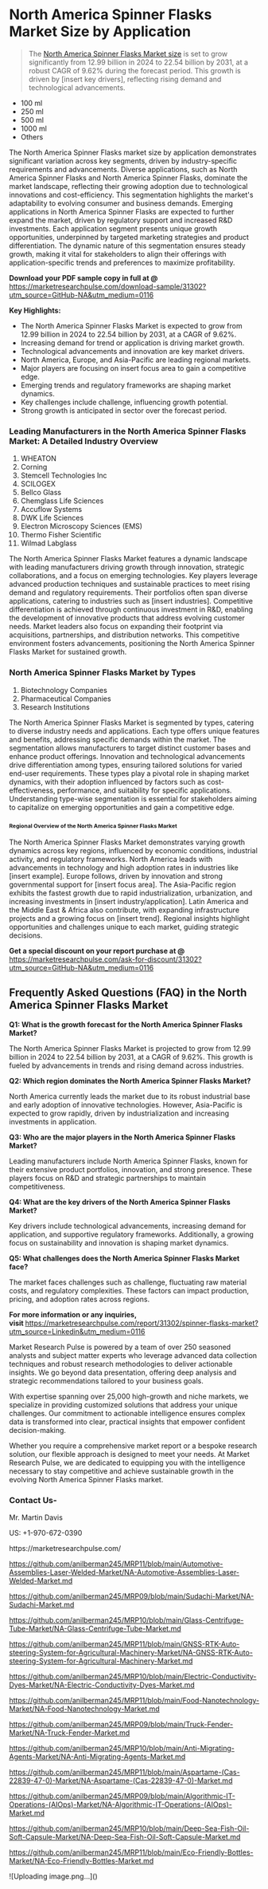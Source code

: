 <h1>North America Spinner Flasks Market&nbsp;Size by Application</h1><blockquote><p>The <a href="https://marketresearchpulse.com/download-sample/31302?utm_source=GitHub-NA&amp;utm_medium=0116">North America Spinner Flasks Market size</a> is set to grow significantly from 12.99 billion in 2024 to 22.54 billion by 2031, at a robust CAGR of 9.62% during the forecast period. This growth is driven by [insert key drivers], reflecting rising demand and technological advancements.</p></blockquote><ul><li>100 ml <li> 250 ml <li> 500 ml <li> 1000 ml <li> Others</li></ul><p>The North America Spinner Flasks market size by application demonstrates significant variation across key segments, driven by industry-specific requirements and advancements. Diverse applications, such as North America Spinner Flasks and North America Spinner Flasks, dominate the market landscape, reflecting their growing adoption due to technological innovations and cost-efficiency. This segmentation highlights the market's adaptability to evolving consumer and business demands. Emerging applications in North America Spinner Flasks are expected to further expand the market, driven by regulatory support and increased R&D investments. Each application segment presents unique growth opportunities, underpinned by targeted marketing strategies and product differentiation. The dynamic nature of this segmentation ensures steady growth, making it vital for stakeholders to align their offerings with application-specific trends and preferences to maximize profitability.</p><p><strong>Download your PDF sample copy in full at @ </strong><a href="https://marketresearchpulse.com/download-sample/31302?utm_source=GitHub-NA&amp;utm_medium=0116">https://marketresearchpulse.com/download-sample/31302?utm_source=GitHub-NA&amp;utm_medium=0116</a></p><p><strong>Key Highlights: </strong></p><ul><li>The North America Spinner Flasks Market is expected to grow from 12.99 billion in 2024 to 22.54 billion by 2031, at a CAGR of 9.62%.</li><li>Increasing demand for trend or application is driving market growth.</li><li>Technological advancements and innovation are key market drivers.</li><li>North America, Europe, and Asia-Pacific are leading regional markets.</li><li>Major players are focusing on insert focus area to gain a competitive edge.</li><li>Emerging trends and regulatory frameworks are shaping market dynamics.</li><li>Key challenges include challenge, influencing growth potential.</li><li>Strong growth is anticipated in sector over the forecast period.</li></ul><h3>Leading Manufacturers in the North America Spinner Flasks Market: A Detailed Industry Overview</h3><ol><li>WHEATON</li><li>Corning</li><li>Stemcell Technologies Inc</li><li>SCILOGEX</li><li>Bellco Glass</li><li>Chemglass Life Sciences</li><li>Accuflow Systems</li><li>DWK Life Sciences</li><li>Electron Microscopy Sciences (EMS)</li><li>Thermo Fisher Scientific</li><li>Wilmad Labglass</li></ol><div class="flex max-w-full flex-col flex-grow"><div class="min-h-8 text-message flex w-full flex-col items-end gap-2 whitespace-normal break-words [.text-message+&amp;]:mt-5" dir="auto" data-message-author-role="assistant" data-message-id="fd8432e4-4910-450d-b182-61b7bfb0a01f" data-message-model-slug="gpt-4o"><div class="flex w-full flex-col gap-1 empty:hidden first:pt-[3px]"><div class="markdown prose w-full break-words dark:prose-invert light"><p>The North America Spinner Flasks Market features a dynamic landscape with leading manufacturers driving growth through innovation, strategic collaborations, and a focus on emerging technologies. Key players leverage advanced production techniques and sustainable practices to meet rising demand and regulatory requirements. Their portfolios often span diverse applications, catering to industries such as [insert industries]. Competitive differentiation is achieved through continuous investment in R&amp;D, enabling the development of innovative products that address evolving customer needs. Market leaders also focus on expanding their footprint via acquisitions, partnerships, and distribution networks. This competitive environment fosters advancements, positioning the North America Spinner Flasks Market for sustained growth.</p></div></div></div></div><h3>North America Spinner Flasks Market by Types</h3><ol><li>Biotechnology Companies <li> Pharmaceutical Companies <li> Research Institutions</li></ol><div class="flex max-w-full flex-col flex-grow"><div class="min-h-8 text-message flex w-full flex-col items-end gap-2 whitespace-normal break-words [.text-message+&amp;]:mt-5" dir="auto" data-message-author-role="assistant" data-message-id="084470be-0bb7-4664-bddf-5156b4f41249" data-message-model-slug="gpt-4o-mini"><div class="flex w-full flex-col gap-1 empty:hidden first:pt-[3px]"><div class="markdown prose w-full break-words dark:prose-invert light"><p>The North America Spinner Flasks Market is segmented by types, catering to diverse industry needs and applications. Each type offers unique features and benefits, addressing specific demands within the market. The segmentation allows manufacturers to target distinct customer bases and enhance product offerings. Innovation and technological advancements drive differentiation among types, ensuring tailored solutions for varied end-user requirements. These types play a pivotal role in shaping market dynamics, with their adoption influenced by factors such as cost-effectiveness, performance, and suitability for specific applications. Understanding type-wise segmentation is essential for stakeholders aiming to capitalize on emerging opportunities and gain a competitive edge.</p></div></div></div></div><h3><span style="font-size: 11px;">Regional Overview of the North America Spinner Flasks Market</span></h3><div class="flex max-w-full flex-col flex-grow"><div class="min-h-8 text-message flex w-full flex-col items-end gap-2 whitespace-normal break-words [.text-message+&amp;]:mt-5" dir="auto" data-message-author-role="assistant" data-message-id="e9038762-ce64-4e30-91c9-9bd413514231" data-message-model-slug="gpt-4o-mini"><div class="flex w-full flex-col gap-1 empty:hidden first:pt-[3px]"><div class="markdown prose w-full break-words dark:prose-invert light"><p>The North America Spinner Flasks Market demonstrates varying growth dynamics across key regions, influenced by economic conditions, industrial activity, and regulatory frameworks. North America leads with advancements in technology and high adoption rates in industries like [insert example]. Europe follows, driven by innovation and strong governmental support for [insert focus area]. The Asia-Pacific region exhibits the fastest growth due to rapid industrialization, urbanization, and increasing investments in [insert industry/application]. Latin America and the Middle East &amp; Africa also contribute, with expanding infrastructure projects and a growing focus on [insert trend]. Regional insights highlight opportunities and challenges unique to each market, guiding strategic decisions.</p></div></div></div></div><p><strong>Get a special discount on your report purchase at @ </strong><a href="https://marketresearchpulse.com/ask-for-discount/31302?utm_source=GitHub-NA&amp;utm_medium=0116">https://marketresearchpulse.com/ask-for-discount/31302?utm_source=GitHub-NA&amp;utm_medium=0116</a></p><h2>Frequently Asked Questions (FAQ) in the North America Spinner Flasks Market</h2><p><strong>Q1: What is the growth forecast for the North America Spinner Flasks Market?</strong></p><p>The North America Spinner Flasks Market is projected to grow from 12.99 billion in 2024 to 22.54 billion by 2031, at a CAGR of 9.62%. This growth is fueled by advancements in trends and rising demand across industries.</p><p><strong>Q2: Which region dominates the North America Spinner Flasks Market?</strong></p><p>North America currently leads the market due to its robust industrial base and early adoption of innovative technologies. However, Asia-Pacific is expected to grow rapidly, driven by industrialization and increasing investments in application.</p><p><strong>Q3: Who are the major players in the North America Spinner Flasks Market?</strong></p><p>Leading manufacturers include North America Spinner Flasks, known for their extensive product portfolios, innovation, and strong presence. These players focus on R&amp;D and strategic partnerships to maintain competitiveness.</p><p><strong>Q4: What are the key drivers of the North America Spinner Flasks Market?</strong></p><p>Key drivers include technological advancements, increasing demand for application, and supportive regulatory frameworks. Additionally, a growing focus on sustainability and innovation is shaping market dynamics.</p><p><strong>Q5: What challenges does the North America Spinner Flasks Market face?</strong></p><p>The market faces challenges such as challenge, fluctuating raw material costs, and regulatory complexities. These factors can impact production, pricing, and adoption rates across regions.</p><p><strong>For more information or any inquiries, visit&nbsp;</strong><a href="https://marketresearchpulse.com/report/31302/spinner-flasks-market?utm_source=Linkedin&utm_medium=0116">https://marketresearchpulse.com/report/31302/spinner-flasks-market?utm_source=Linkedin&utm_medium=0116</a></p><p>Market Research Pulse is powered by a team of over 250 seasoned analysts and subject matter experts who leverage advanced data collection techniques and robust research methodologies to deliver actionable insights. We go beyond data presentation, offering deep analysis and strategic recommendations tailored to your business goals.</p><p>With expertise spanning over 25,000 high-growth and niche markets, we specialize in providing customized solutions that address your unique challenges. Our commitment to actionable intelligence ensures complex data is transformed into clear, practical insights that empower confident decision-making.</p><p>Whether you require a comprehensive market report or a bespoke research solution, our flexible approach is designed to meet your needs. At Market Research Pulse, we are dedicated to equipping you with the intelligence necessary to stay competitive and achieve sustainable growth in the evolving North America Spinner Flasks market.</p><h3><strong>Contact Us-</strong></h3><p>Mr. Martin Davis</p><p>US: +1-970-672-0390</p><p>https://marketresearchpulse.com/</p><p><a href="https://github.com/anilberman245/MRP11/blob/main/Automotive-Assemblies-Laser-Welded-Market/NA-Automotive-Assemblies-Laser-Welded-Market.md">https://github.com/anilberman245/MRP11/blob/main/Automotive-Assemblies-Laser-Welded-Market/NA-Automotive-Assemblies-Laser-Welded-Market.md</a></p><p><a href="https://github.com/anilberman245/MRP09/blob/main/Sudachi-Market/NA-Sudachi-Market.md">https://github.com/anilberman245/MRP09/blob/main/Sudachi-Market/NA-Sudachi-Market.md</a></p><p><a href="https://github.com/anilberman245/MRP10/blob/main/Glass-Centrifuge-Tube-Market/NA-Glass-Centrifuge-Tube-Market.md">https://github.com/anilberman245/MRP10/blob/main/Glass-Centrifuge-Tube-Market/NA-Glass-Centrifuge-Tube-Market.md</a></p><p><a href="https://github.com/anilberman245/MRP11/blob/main/GNSS-RTK-Auto-steering-System-for-Agricultural-Machinery-Market/NA-GNSS-RTK-Auto-steering-System-for-Agricultural-Machinery-Market.md">https://github.com/anilberman245/MRP11/blob/main/GNSS-RTK-Auto-steering-System-for-Agricultural-Machinery-Market/NA-GNSS-RTK-Auto-steering-System-for-Agricultural-Machinery-Market.md</a></p><p><a href="https://github.com/anilberman245/MRP10/blob/main/Electric-Conductivity-Dyes-Market/NA-Electric-Conductivity-Dyes-Market.md">https://github.com/anilberman245/MRP10/blob/main/Electric-Conductivity-Dyes-Market/NA-Electric-Conductivity-Dyes-Market.md</a></p><p><a href="https://github.com/anilberman245/MRP11/blob/main/Food-Nanotechnology-Market/NA-Food-Nanotechnology-Market.md">https://github.com/anilberman245/MRP11/blob/main/Food-Nanotechnology-Market/NA-Food-Nanotechnology-Market.md</a></p><p><a href="https://github.com/anilberman245/MRP09/blob/main/Truck-Fender-Market/NA-Truck-Fender-Market.md">https://github.com/anilberman245/MRP09/blob/main/Truck-Fender-Market/NA-Truck-Fender-Market.md</a></p><p><a href="https://github.com/anilberman245/MRP10/blob/main/Anti-Migrating-Agents-Market/NA-Anti-Migrating-Agents-Market.md">https://github.com/anilberman245/MRP10/blob/main/Anti-Migrating-Agents-Market/NA-Anti-Migrating-Agents-Market.md</a></p><p><a href="https://github.com/anilberman245/MRP11/blob/main/Aspartame-(Cas-22839-47-0)-Market/NA-Aspartame-(Cas-22839-47-0)-Market.md">https://github.com/anilberman245/MRP11/blob/main/Aspartame-(Cas-22839-47-0)-Market/NA-Aspartame-(Cas-22839-47-0)-Market.md</a></p><p><a href="https://github.com/anilberman245/MRP09/blob/main/Algorithmic-IT-Operations-(AIOps)-Market/NA-Algorithmic-IT-Operations-(AIOps)-Market.md">https://github.com/anilberman245/MRP09/blob/main/Algorithmic-IT-Operations-(AIOps)-Market/NA-Algorithmic-IT-Operations-(AIOps)-Market.md</a></p><p><a href="https://github.com/anilberman245/MRP10/blob/main/Deep-Sea-Fish-Oil-Soft-Capsule-Market/NA-Deep-Sea-Fish-Oil-Soft-Capsule-Market.md">https://github.com/anilberman245/MRP10/blob/main/Deep-Sea-Fish-Oil-Soft-Capsule-Market/NA-Deep-Sea-Fish-Oil-Soft-Capsule-Market.md</a></p><p><a href="https://github.com/anilberman245/MRP11/blob/main/Eco-Friendly-Bottles-Market/NA-Eco-Friendly-Bottles-Market.md">https://github.com/anilberman245/MRP11/blob/main/Eco-Friendly-Bottles-Market/NA-Eco-Friendly-Bottles-Market.md</a></p>
![Uploading image.png…]()
